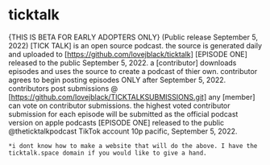 # ticktalk
  {THIS IS BETA FOR EARLY ADOPTERS ONLY} (Public release September 5, 2022)
[TICK TALK] is an open source podcast.
  the source is generated daily and uploaded to [https://github.com/lovejblack/ticktalk]
  [EPISODE ONE] released to the public September 5, 2022.
  a [contributor] downloads episodes and uses the source to create a podcast of thier own.
    contributor agrees to begin posting episodes ONLY after September 5, 2022.
    contributors post submissions @ [https://github.com/lovejblack/TICKTALKSUBMISSIONS.git] 
  any [member] can vote on contributor submissions.
    the highest voted contributor submission for each episode will be submitted as the official podcast version on apple podcasts 
    [EPISODE ONE] released to the public @theticktalkpodcast TikTok account 10p pacific, September 5, 2022.
    
    *i dont know how to make a website that will do the above. I have the ticktalk.space domain if you would like to give a hand.

